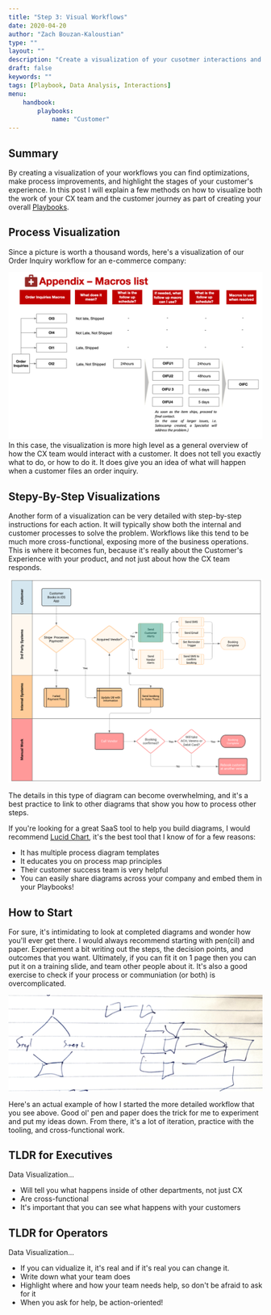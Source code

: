 ```yaml
---
title: "Step 3: Visual Workflows"
date: 2020-04-20
author: "Zach Bouzan-Kaloustian"
type: ""
layout: ""
description: "Create a visualization of your cusotmer interactions and find places for improvement"
draft: false
keywords: ""
tags: [Playbook, Data Analysis, Interactions]
menu:
    handbook:
        playbooks:
            name: "Customer"
---
```


## Summary

By creating a visualization of your workflows you can find optimizations, make process improvements, and highlight the stages of your customer's experience. In this post I will explain a few methods on how to visualize both the work of your CX team and the customer journey as part of creating your overall [Playbooks](/handbook/playbooks/playbooks).

## Process Visualization

Since a picture is worth a thousand words,  here's a visualization of our Order Inquiry workflow for an e-commerce company: 

![Order Inquiry Workflow Diagram](https://raw.githubusercontent.com/zacharybk/cxhandbook/master/orderinquiryworkflow.png)
In this case, the visualization is more high level as a general overview of how the CX team would interact with a customer. It does not tell you exactly what to do, or how to do it. It does give you an idea of what will happen when a customer files an order inquiry. 

## Stepy-By-Step Visualizations

Another form of a visualization can be very detailed with step-by-step instructions for each action. It will typically show both the internal and customer processes to solve the problem. Workflows like this tend to be much more cross-functional, exposing more of the business operations. This is where it becomes fun, because it's really about the Customer's Experience with your product, and not just about how the CX team responds. 

![iOS Appointment Booking Detailed Workflow](https://raw.githubusercontent.com/zacharybk/cxhandbook/master/Bookingdetailedworkflow.png)

The details in this type of diagram can become overwhelming, and it's a best practice to link to other diagrams that show you how to process other steps. 

If you're looking for a great SaaS tool to help you build diagrams, I would recommend [Lucid Chart](https://app.lucidchart.com), it's the best tool that I know of for a few reasons: 
- It has multiple process diagram templates
- It educates you on process map principles
- Their customer success team is very helpful
- You can easily share diagrams across your company and embed them in your Playbooks! 

## How to Start

For sure, it's intimidating to look at completed diagrams and wonder how you'll ever get there. I would always recommend starting with pen(cil) and paper. Experiement a bit writing out the steps, the decision points, and outcomes that you want. Ultimately, if you can fit it on 1 page then you can put it on a training slide, and team other people about it. It's also a good exercise to check if your process or communiation (or both) is overcomplicated. 

![iOS Appointment Booking Detailed Workflow](https://raw.githubusercontent.com/zacharybk/cxhandbook/master/handdrawndiagram.png)


Here's an actual example of how I started the more detailed workflow that you see above. Good ol' pen and paper does the trick for me to experiment and put my ideas down. From there, it's a lot of iteration, practice with the tooling, and cross-functional work. 

## TLDR for Executives

Data Visualization...

- Will tell you what happens inside of other departments, not just CX
- Are cross-functional
- It's important that you can see what happens with your customers

## TLDR for Operators

Data Visualization...

- If you can vidualize it, it's real and if it's real you can change it. 
- Write down what your team does 
- Highlight where and how your team needs help, so don't be afraid to ask for it
- When you ask for help, be action-oriented! 
